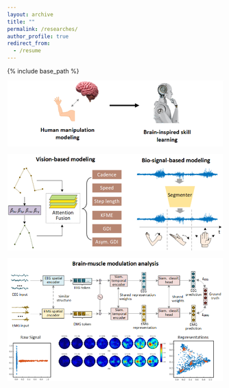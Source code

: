 ```yaml
---
layout: archive
title: ""
permalink: /researches/
author_profile: true
redirect_from:
  - /resume
---
```


{% include base_path %}

![这是一个示例图片](r0.png)

![这是一个示例图片](r1.png)

![这是一个示例图片](r2.png)

